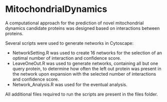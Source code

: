 # MitochondrialDynamics

A computational approach for the prediction of novel mitochondrial dynamics candidate proteins was designed based on interactions between proteins.

Several scripts were used to generate networks in Cytoscape:

 - NetworkSetting.R was used to create 16 networks for the selection of an optimal number of interaction and confidence score.
 - LeaveOneOut.R was used to generate networks, containing all but one query protein, to determine how often the left out protein was present in the network upon expansion with the selected number of interactions and confidence score.
 - Network_Analysis.R was used for the eventual analysis.

All additional files required to run the scripts are present in the files folder.
